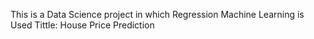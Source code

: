 This is a Data Science project in which Regression Machine Learning is Used
Tittle: House Price Prediction
